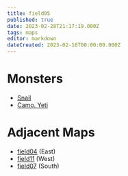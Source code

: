 ```yaml
---
title: field05
published: true
date: 2023-02-28T21:17:19.000Z
tags: maps
editor: markdown
dateCreated: 2023-02-16T00:00:00.000Z
---
```



# Monsters
 * [Snail](/monsters/snail)
 * [Camo. Yeti](/monsters/camo-yeti)

# Adjacent Maps
 * [field04](/maps/field04) (East)
 * [field11](/maps/field11) (West)
 * [field07](/maps/field07) (South)
